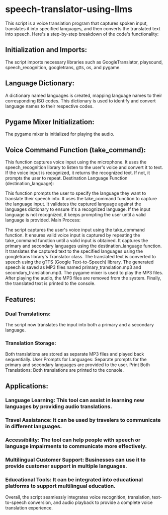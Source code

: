# speech-translator-using-llms
This script is a voice translation program that captures spoken input, translates it into specified languages, and then converts the translated text into speech. Here's a step-by-step breakdown of the code's functionality:

## Initialization and Imports:
The script imports necessary libraries such as GoogleTranslator, playsound, speech_recognition, googletrans, gtts, os, and pygame.

## Language Dictionary:
A dictionary named languages is created, mapping language names to their corresponding ISO codes. This dictionary is used to identify and convert language names to their respective codes.

## Pygame Mixer Initialization: 
The pygame mixer is initialized for playing the audio.

## Voice Command Function (take_command):

This function captures voice input using the microphone.
It uses the speech_recognition library to listen to the user's voice and convert it to text.
If the voice input is recognized, it returns the recognized text. If not, it prompts the user to repeat.
Destination Language Function (destination_language):

This function prompts the user to specify the language they want to translate their speech into.
It uses the take_command function to capture the language input.
It validates the captured language against the languages dictionary to ensure it's a recognized language.
If the input language is not recognized, it keeps prompting the user until a valid language is provided.
Main Process:

The script captures the user's voice input using the take_command function.
It ensures valid voice input is captured by repeating the take_command function until a valid input is obtained.
It captures the primary and secondary languages using the destination_language function.
It translates the captured text to the specified languages using the googletrans library's Translator class.
The translated text is converted to speech using the gTTS (Google Text-to-Speech) library.
The generated speech is saved as MP3 files named primary_translation.mp3 and secondary_translation.mp3.
The pygame mixer is used to play the MP3 files.
After playing the audio, the MP3 files are removed from the system.
Finally, the translated text is printed to the console.


## Features:
### Dual Translations: 
The script now translates the input into both a primary and a secondary language.
### Translation Storage: 
Both translations are stored as separate MP3 files and played back sequentially.
User Prompts for Languages: Separate prompts for the primary and secondary languages are provided to the user.
Print Both Translations: Both translations are printed to the console.

## Applications:
### Language Learning: This tool can assist in learning new languages by providing audio translations.

### Travel Assistance: It can be used by travelers to communicate in different languages.

### Accessibility: The tool can help people with speech or language impairments to communicate more effectively.

### Multilingual Customer Support: Businesses can use it to provide customer support in multiple languages.

### Educational Tools: It can be integrated into educational platforms to support multilingual education.

Overall, the script seamlessly integrates voice recognition, translation, text-to-speech conversion, and audio playback to provide a complete voice translation experience.
